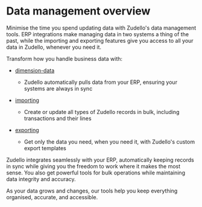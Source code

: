 # Data management overview 

Minimise the time you spend updating data with Zudello's data management tools. ERP integrations make managing data in two systems a thing of the past, while the importing and exporting features give you access to all your data in Zudello, whenever you need it.

Transform how you handle business data with:

- [dimension-data](dimension-data.md)
	- Zudello automatically pulls data from your ERP, ensuring your systems are always in sync 

- [importing](importing.md)
    - Create or update all types of Zudello records in bulk, including transactions and their lines

- [exporting](exporting.md)
    - Get only the data you need, when you need it, with Zudello's custom export templates    

Zudello integrates seamlessly with your ERP, automatically keeping records in sync while giving you the freedom to work where it makes the most sense. You also get powerful tools for bulk operations while maintaining data integrity and accuracy.

As your data grows and changes, our tools help you keep everything organised, accurate, and accessible.